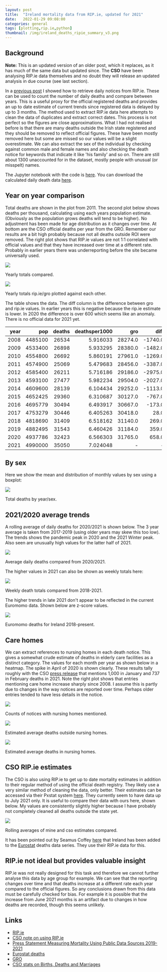 ```yaml
---
layout: post
title:  "Ireland mortality data from RIP.ie, updated for 2021"
date:   2022-01-29 09:08:00
categories: general
tags: [plotting,rip.ie,python]
thumbnail: /img/ireland_deaths_ripie_summary_v3.png
---
```


## Background

**Note:** This is an updated version of an older post, which it replaces, as it has much of the same data but updated since. The **CSO** have been analysing RIP.ie data themselves and no doubt they will release an updated analysis in due course (see last section).

In a [previous post](/plotting/ireland-deaths-reanalysis) I showed how to retrieve daily notices from RIP.ie. These can be used to count the number of daily deaths and compare between years. This is a useful proxy for the official registered deaths and provides an up to date estimate of current trends since registered data is delayed by up to 3 months. The method used to extract RIP.ie data here attempts to clean the data of duplicates and extract correct dates. This process is not perfect so the figures are close approximations. What I had not realised before is that there are many deaths outside the Irish state registered and they should be removed to reflect official figures. These have been mostly removed here but some are missed so our values will be a slight overestimate. We can also extract the sex of the individual by checking against common male and female names and also checking the death notice for keywords that indicate it like 'his family' and so on. There are still about 1300 unaccounted for in the dataset, mostly people with unusual (or misspelt) names.

The Jupyter notebook with the code is [here](https://github.com/dmnfarrell/teaching/blob/master/ireland_deaths/ireland_rip_deaths2.ipynb). You can download the calculated daily death data [here](https://raw.githubusercontent.com/dmnfarrell/teaching/master/ireland_deaths/rip_est_deaths_daily.csv).

## Year on year comparison

Total deaths are shown in the plot from 2011. The second plot below shows deaths per thousand, calculating using each years population estimate. (Obviously as the population grows deaths will tend to be higher). No adjustment has been made for age distribution as it changes over time. At bottom are the CSO official deaths per year from the GRO. Remember our results are a bit high probably because not all deaths outside ROI were removed. The right plot shows that RIP.ie values are not 1:1 correlated with official values and that they have increased over time at a different rate. Probably in earlier years there was underreporting before the site became universally used.

<div class ="image-gallery">
<div class="box">
 <a href="/img/ireland_deaths_ripie_summary_v3.png"> <img class="scaled" src="/img/ireland_deaths_ripie_summary_v3.png"></a>  
   <p class="caption">Yearly totals compared.</p>
 </div>
 <div class="box">
 <a href="/img/ireland_deaths_gro_vs_ripie2.png"> <img class="scaled" src="/img/ireland_deaths_gro_vs_ripie2.png"></a>  
   <p class="caption">Yearly totals rip.ie/gro plotted against each other.</p>
 </div>
</div>

The table shows the data. The diff column is the difference between gro and rip.ie values. In earlier years this is negative because the rip.ie estimate is lower. In 2020 the difference is over 600 which seems like an anomaly. There is no official data for 2021 yet.

| year |     pop | deaths | deathsper1000 |     gro |    diff |
|-----:|--------:|-------:|--------------:|--------:|--------:|
| 2008 | 4485100 |  26534 |      5.916033 | 28274.0 | -1740.0 |
| 2009 | 4533400 |  26898 |      5.933295 | 28380.0 | -1482.0 |
| 2010 | 4554800 |  26692 |      5.860191 | 27961.0 | -1269.0 |
| 2011 | 4574900 |  25069 |      5.479683 | 28456.0 | -3387.0 |
| 2012 | 4585400 |  26211 |      5.716186 | 29186.0 | -2975.0 |
| 2013 | 4593100 |  27477 |      5.982234 | 29504.0 | -2027.0 |
| 2014 | 4609600 |  28139 |      6.104434 | 29252.0 | -1113.0 |
| 2015 | 4652425 |  29360 |      6.310687 | 30127.0 |  -767.0 |
| 2016 | 4695779 |  30494 |      6.493917 | 30667.0 |  -173.0 |
| 2017 | 4753279 |  30446 |      6.405263 | 30418.0 |    28.0 |
| 2018 | 4818690 |  31409 |      6.518162 | 31140.0 |   269.0 |
| 2019 | 4882495 |  31543 |      6.460426 | 31184.0 |   359.0 |
| 2020 | 4937786 |  32423 |      6.566303 | 31765.0 |   658.0 |
| 2021 | 4990000 |  35050 |      7.024048 |       - |       - |

## By sex

Here we show the mean and distribution of monthly values by sex using a boxplot:

<div style="width: auto;">
 <a href="/img/ireland_deaths_ripie_bysex.png"> <img class="scaled" src="/img/ireland_deaths_ripie_bysex.png"></a>  
   <p class="caption">Total deaths by year/sex.</p>
</div>

## 2021/2020 average trends

A rolling average of daily deaths for 2020/2021 is shown below. The 3 year average is taken from 2017-2019 (using older years may skew this too low). The trends shows the pandemic peak in 2020 and the 2021 Winter peak. Also seen are unusually high values for the latter half of 2021.

<div style="width: auto;">
 <a href="/img/ireland_deaths_ripie_compared_mean_v2.png"> <img class="scaled" src="/img/ireland_deaths_ripie_compared_mean_v2.png"></a>  
   <p class="caption">Average daily deaths compared from 2020/2021.</p>
</div>

The higher values in 2021 can also be shown as weekly totals here:

<div style="width: auto;">
 <a href="/img/ireland_deaths_ripie_byweek.png"> <img class="scaled" src="/img/ireland_deaths_ripie_byweek.png"></a>  
   <p class="caption">Weekly death totals compared from 2018-2021.</p>
</div>

The higher trends in late 2021 don't appear to be reflected in the current Euromomo data. Shown below are z-score values.

<div style="width: auto;">
 <a href="/img/euromomo_ireland_2021.png"> <img class="scaled" src="/img/euromomo_ireland_2021.png"></a>  
   <p class="caption">Euromomo deaths for Ireland 2018-present.</p>
</div>

## Care homes

We can extract references to nursing homes in each death notice. This gives a somewhat crude estimate of deaths in elderly care facilities as a distinct category. The values for each month per year as shown below in a heatmap. The spike in April of 2020 is shown clearly. These results tally roughly with the CSO [press release](https://www.cso.ie/en/csolatestnews/pressreleases/2021pressreleases/pressstatementmeasuringmortalityusingpublicdatasources2019-2021/) that mentions 1,000 in January and 737 in February deaths in 2021. Note the right plot shows that entries mentioning care home increase sharply since 2008. I assume this is partly due to changes in the way notices are reported over time. Perhaps older entries tended to have less details in the notice.

<div style="width: auto;">
 <a href="/img/nursing_home_heatmap.png"> <img class="scaled" src="/img/nursing_home_heatmap.png"></a>  
   <p class="caption">Counts of notices with nursing homes mentioned.</p>
</div>


<div class ="image-gallery">
<div class="box">
 <a href="/img/ireland_deaths_ripie_compared_mean_nonnursing_homes.png"> <img class="scaled" src="/img/ireland_deaths_ripie_compared_mean_nonnursing_homes.png"></a>  
   <p class="caption">Estimated average deaths outside nursing homes.</p>
 </div>
 <div class="box">
 <a href="/img/ireland_deaths_ripie_compared_mean_nursing_homes.png"> <img class="scaled" src="/img/ireland_deaths_ripie_compared_mean_nursing_homes.png"></a>  
   <p class="caption">Estimated average deaths in nursing homes.</p>
 </div>
</div>


## CSO RIP.ie estimates

The CSO is also using RIP.ie to get up to date mortality estimates in addition to their regular method of using the official death registry. They likely use a very similar method of cleaning the data, only better. Their estimates can be accessed via their Pxstat system [here](https://data.cso.ie/product/MFPDA). They currently seem to have data up to July 2021 only. It is useful to compare their data with ours here, shown below. My values are consistently slightly higher because I have probably not completely cleaned all deaths outside the state yet.

<div style="width: auto;">
 <a href="/img/cso_ireland_deaths_compared.png"> <img class="scaled" src="/img/cso_ireland_deaths_compared.png"></a>  
   <p class="caption">Rolling averages of mine and cso estimates compared.</p>
</div>

It has been pointed out by Seamus Coffey [here](https://twitter.com/seamuscoffey/status/1450537528063406099) that Ireland has been added to the [Eurostat](https://ec.europa.eu/eurostat/cache/statistics_explained/visualisations/weeklydeath/?lang=en) deaths data series. They use their RIP.ie data for this.

## RIP.ie not ideal but provides valuable insight

RIP.ie was not really designed for this task and therefore we cannot further analyse this data by age group for example. We can see that the reporting changes over time and that deaths increase at a different rate each year compared to the official figures. So any conclusions drawn from this data must be carefully checked for bias. For example it is possible that the increase from June 2021 months is an artifact due to changes in how deaths are recorded, though this seems unlikely.

## Links

* [RIP.ie](https://rip.ie/)
* [CSO note on using RIP.ie](https://www.cso.ie/en/releasesandpublications/in/vs/informationnoteonthepublicationofmortalityfiguresusingpublicdatasources/
)
* [Press Statement Measuring Mortality Using Public Data Sources 2019-2021
](https://www.cso.ie/en/csolatestnews/pressreleases/2021pressreleases/pressstatementmeasuringmortalityusingpublicdatasources2019-2021/)
* [Eurostat deaths](https://ec.europa.eu/eurostat/cache/statistics_explained/visualisations/weeklydeath/?lang=en)
* [GRO](https://www.gov.ie/en/service/49c66f-registering-a-death-in-ireland/)
* [CSO stats on Births, Deaths and Marriages](https://www.cso.ie/en/statistics/birthsdeathsandmarriages/)
